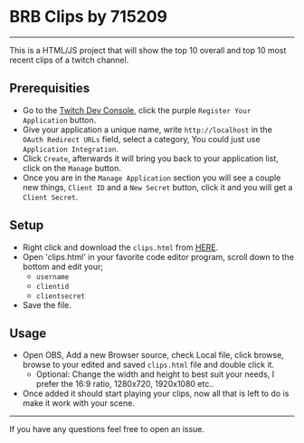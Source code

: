 # BRB Clips by 715209

---

This is a HTML/JS project that will show the top 10 overall and top 10 most recent clips of a twitch channel.

## Prerequisities
- Go to the [Twitch Dev Console](https://dev.twitch.tv/console/apps), click the purple `Register Your Application` button.
- Give your application a unique name, write `http://localhost` in the `OAuth Redirect URLs` field, select a category, You could just use `Application Integration`.
- Click `Create`, afterwards it will bring you back to your application list, click on the `Manage` button.
- Once you are in the `Manage Application` section you will see a couple new things, `Client ID` and a `New Secret` button, click it
  and you will get a `Client Secret`.

## Setup
- Right click and download the `clips.html` from [HERE](https://github.com/715209/BRB-twitch-clips/raw/master/clips.html).
-   Open 'clips.html' in your favorite code editor program, scroll down to the bottom and edit your;
     - `username`
     - `clientid`
     - `clientsecret`
- Save the file.

## Usage
-   Open OBS, Add a new Browser source, check Local file, click browse, browse to your edited and saved `clips.html` file and double click it.
    - Optional: Change the width and height to best suit your needs, I prefer the 16:9 ratio, 1280x720, 1920x1080 etc..
-   Once added it should start playing your clips, now all that is left to do is make it work with your scene.



---
If you have any questions feel free to open an issue.

